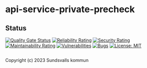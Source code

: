# api-service-private-precheck


## Status

[![Quality Gate Status](https://sonarcloud.io/api/project_badges/measure?project=Sundsvallskommun_api-service-private-precheck&metric=alert_status)](https://sonarcloud.io/summary/overall?id=Sundsvallskommun_YOUR-PROJECT-ID)
[![Reliability Rating](https://sonarcloud.io/api/project_badges/measure?project=Sundsvallskommun_api-service-private-precheck&metric=reliability_rating)](https://sonarcloud.io/summary/overall?id=Sundsvallskommun_YOUR-PROJECT-ID)
[![Security Rating](https://sonarcloud.io/api/project_badges/measure?project=Sundsvallskommun_api-service-private-precheck&metric=security_rating)](https://sonarcloud.io/summary/overall?id=Sundsvallskommun_YOUR-PROJECT-ID)
[![Maintainability Rating](https://sonarcloud.io/api/project_badges/measure?project=Sundsvallskommun_api-service-private-precheck&metric=sqale_rating)](https://sonarcloud.io/summary/overall?id=Sundsvallskommun_YOUR-PROJECT-ID)
[![Vulnerabilities](https://sonarcloud.io/api/project_badges/measure?project=Sundsvallskommun_api-service-private-precheck&metric=vulnerabilities)](https://sonarcloud.io/summary/overall?id=Sundsvallskommun_YOUR-PROJECT-ID)
[![Bugs](https://sonarcloud.io/api/project_badges/measure?project=Sundsvallskommun_api-service-private-precheck&metric=bugs)](https://sonarcloud.io/summary/overall?id=Sundsvallskommun_YOUR-PROJECT-ID)
[![License: MIT](https://img.shields.io/badge/License-MIT-yellow.svg)](https://opensource.org/licenses/MIT)


##   

Copyright (c) 2023 Sundsvalls kommun
